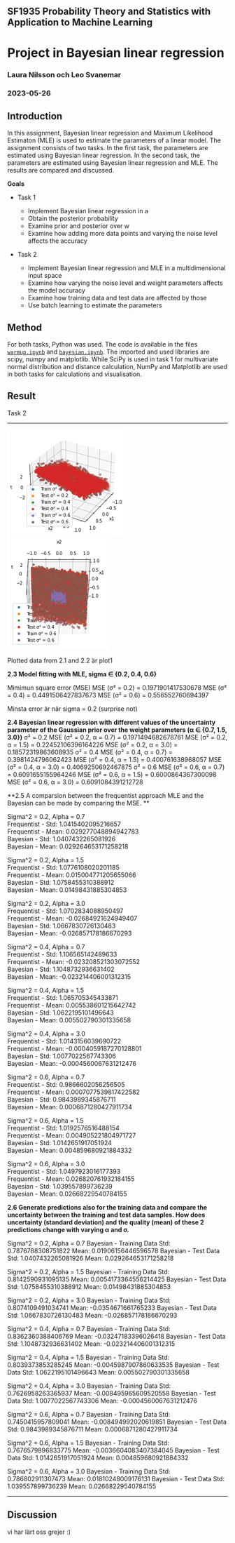 ## SF1935 Probability Theory and Statistics with Application to Machine Learning
# Project in Bayesian linear regression
### Laura Nilsson och Leo Svanemar 
### 2023-05-26


## Introduction
In this assignment, Bayesian linear regression and Maximum Likelihood Estimaton (MLE) is used to estimate the parameters of a linear model. The assignment consists of two tasks. In the first task, the parameters are estimated using Bayesian linear regression. In the second task, the parameters are estimated using Bayesian linear regression and MLE. The results are compared and discussed.

**Goals**

- Task 1
  - Implement Bayesian linear regression in a 
  - Obtain the posterior probability
  - Examine prior and posterior over w
  - Examine how adding more data points and varying the noise level affects the accuracy

- Task 2
  - Implement Bayesian linear regression and MLE in a multidimensional input space
  - Examine how varying the noise level and weight parameters affects the model accuracy
  - Examine how training data and test data are affected by those
  - Use batch learning to estimate the parameters




## Method
For both tasks, Python was used. The code is available in the files [`warmup.ipynb`](https://github.com/laurani02/bayesian-project/blob/main/warmup.ipynb) and [`bayesian.ipynb`](https://github.com/laurani02/bayesian-project/blob/main/bayesian.ipynb). The imported and used libraries are scipy, numpy and matplotlib. While SciPy is used in task 1 for multivariate normal distribution and distance calculation, NumPy and Matplotlib are used in both tasks for calculations and visualisation.

## Result

Task 2
____
![The plotted data](plot1.png)
![Another angle, where the location of test vs training data is visible ](plot2.png) 

Plotted data from 2.1 and 2.2 är plot1

**2.3 Model fitting with MLE, sigma ∈ {0.2, 0.4, 0.6}**


Mimimun square error (MSE)
MSE (σ² = 0.2) = 0.1971901417530678
MSE (σ² = 0.4) = 0.4491506427837673
MSE (σ² = 0.6) = 0.556552760694397

Minsta error är när sigma = 0.2 (surprise not)

**2.4 Bayesian linear regression with different values of the uncertainty parameter of the Gaussian prior over the weight parameters (α ∈ {0.7, 1.5, 3.0})**
σ² = 0.2
MSE (σ² = 0.2, α = 0.7) = 0.1971494682678761
MSE (σ² = 0.2, α = 1.5) = 0.22452106396164226
MSE (σ² = 0.2, α = 3.0) = 0.18572319863608935
σ² = 0.4
MSE (σ² = 0.4, α = 0.7) = 0.3981424796062423
MSE (σ² = 0.4, α = 1.5) = 0.400761638968057
MSE (σ² = 0.4, α = 3.0) = 0.4069250692467875
σ² = 0.6
MSE (σ² = 0.6, α = 0.7) = 0.6091655155964246
MSE (σ² = 0.6, α = 1.5) = 0.6000864367300098
MSE (σ² = 0.6, α = 3.0) = 0.6091084391212728

**2.5 A comparsion between the frequentist approach MLE and the Bayesian can be made by comparing the MSE. **

Sigma^2 = 0.2, Alpha = 0.7  
Frequentist - Std: 1.0415402095216657  
Frequentist - Mean: 0.029277048894942783  
Bayesian - Std: 1.0407432265081926  
Bayesian - Mean: 0.029264653171258218  

Sigma^2 = 0.2, Alpha = 1.5  
Frequentist - Std: 1.0776108020201185  
Frequentist - Mean: 0.015004771205655066  
Bayesian - Std: 1.0758455310388912  
Bayesian - Mean: 0.01498431885304853  

Sigma^2 = 0.2, Alpha = 3.0  
Frequentist - Std: 1.0702834088950497  
Frequentist - Mean: -0.02684921624949407  
Bayesian - Std: 1.0667830726130483  
Bayesian - Mean: -0.026857178186670293  

Sigma^2 = 0.4, Alpha = 0.7  
Frequentist - Std: 1.106565142489633  
Frequentist - Mean: -0.023208521303072552  
Bayesian - Std: 1.1048732936631402  
Bayesian - Mean: -0.023214406001312315  

Sigma^2 = 0.4, Alpha = 1.5  
Frequentist - Std: 1.065705345433871  
Frequentist - Mean: 0.005538601215642742  
Bayesian - Std: 1.0622195101496643  
Bayesian - Mean: 0.005502790301335658  

Sigma^2 = 0.4, Alpha = 3.0  
Frequentist - Std: 1.0143156039690722  
Frequentist - Mean: -0.0004059187270128801  
Bayesian - Std: 1.0077022567743306  
Bayesian - Mean: -0.0004560067631212476  

Sigma^2 = 0.6, Alpha = 0.7  
Frequentist - Std: 0.9866602056256505  
Frequentist - Mean: 0.0007077539817422582  
Bayesian - Std: 0.9843989345876711  
Bayesian - Mean: 0.0006871280427911734  

Sigma^2 = 0.6, Alpha = 1.5  
Frequentist - Std: 1.0192576516488154  
Frequentist - Mean: 0.004905221804971727  
Bayesian - Std: 1.0142651917051924  
Bayesian - Mean: 0.004859680921884332  

Sigma^2 = 0.6, Alpha = 3.0  
Frequentist - Std: 1.0497923016177393  
Frequentist - Mean: 0.026820761932184155  
Bayesian - Std: 1.039557899736239  
Bayesian - Mean: 0.02668229540784155  


**2.6 Generate predictions also for the training data and compare the uncertainty between the training and test data samples. How does uncertainty (standard deviation) and the quality (mean) of these 2 predictions change with varying α and σ.**

Sigma^2 = 0.2, Alpha = 0.7
Bayesian - Training Data
Std: 0.7876788308751822
Mean: 0.01906156446596578
Bayesian - Test Data
Std: 1.0407432265081926
Mean: 0.029264653171258218

Sigma^2 = 0.2, Alpha = 1.5
Bayesian - Training Data
Std: 0.8142590931095135
Mean: 0.0054173364556214425
Bayesian - Test Data
Std: 1.0758455310388912
Mean: 0.01498431885304853

Sigma^2 = 0.2, Alpha = 3.0
Bayesian - Training Data
Std: 0.8074109491034741
Mean: -0.0354671661765233
Bayesian - Test Data
Std: 1.0667830726130483
Mean: -0.026857178186670293

Sigma^2 = 0.4, Alpha = 0.7
Bayesian - Training Data
Std: 0.8362360388406769
Mean: -0.03247183396026418
Bayesian - Test Data
Std: 1.1048732936631402
Mean: -0.023214406001312315

Sigma^2 = 0.4, Alpha = 1.5
Bayesian - Training Data
Std: 0.8039373853285245
Mean: -0.0045987907860633535
Bayesian - Test Data
Std: 1.0622195101496643
Mean: 0.005502790301335658

Sigma^2 = 0.4, Alpha = 3.0
Bayesian - Training Data
Std: 0.7626958263365937
Mean: -0.008495965609520558
Bayesian - Test Data
Std: 1.0077022567743306
Mean: -0.0004560067631212476

Sigma^2 = 0.6, Alpha = 0.7
Bayesian - Training Data
Std: 0.7450415957809041
Mean: -0.008494992020619851
Bayesian - Test Data
Std: 0.9843989345876711
Mean: 0.0006871280427911734

Sigma^2 = 0.6, Alpha = 1.5
Bayesian - Training Data
Std: 0.7676579896833775
Mean: -0.0036604083407384045
Bayesian - Test Data
Std: 1.0142651917051924
Mean: 0.004859680921884332

Sigma^2 = 0.6, Alpha = 3.0
Bayesian - Training Data
Std: 0.786802911307473
Mean: 0.01810248009176131
Bayesian - Test Data
Std: 1.039557899736239
Mean: 0.02668229540784155



____

## Discussion

vi har lärt oss grejer :)
